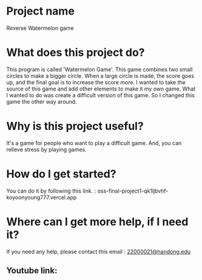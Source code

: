  # Project name
 Reverse Watermelon game
 
 # What does this project do?
  This program is called 'Watermelon Game'. This game combines two small circles to make a bigger circle. 
  When a large circle is made, the score goes up, and the final goal is to increase the score more. 
  I wanted to take the source of this game and add other elements to make it my own game. 
  What I wanted to do was create a difficult version of this game. So I changed this game the other way around.


# Why is this project useful? 
It's a game for people who want to play a difficult game. And, you can relieve stress by playing games.


# How do I get started? 
You can do it by following this link. : oss-final-project1-qk1ljbvhf-koyoonyoung777.vercel.app

# Where can I get more help, if I need it?
If you need any help, please contact this email : 22000021@handong.edu


## Youtube link: 
